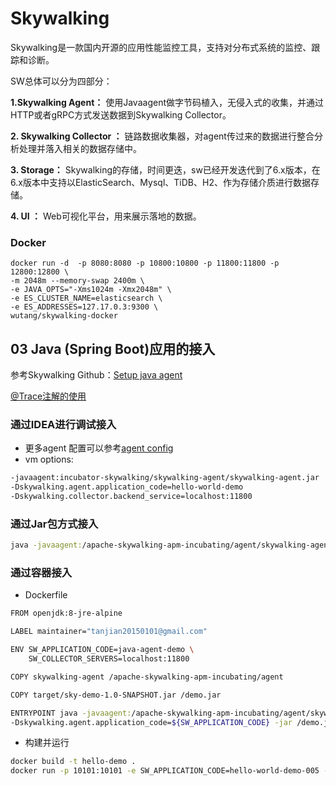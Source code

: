 # Skywalking

Skywalking是一款国内开源的应用性能监控工具，支持对分布式系统的监控、跟踪和诊断。



SW总体可以分为四部分：

**1.Skywalking Agent：** 使用Javaagent做字节码植入，无侵入式的收集，并通过HTTP或者gRPC方式发送数据到Skywalking Collector。


**2. Skywalking Collector ：** 链路数据收集器，对agent传过来的数据进行整合分析处理并落入相关的数据存储中。

**3. Storage：** Skywalking的存储，时间更迭，sw已经开发迭代到了6.x版本，在6.x版本中支持以ElasticSearch、Mysql、TiDB、H2、作为存储介质进行数据存储。

**4. UI ：** Web可视化平台，用来展示落地的数据。


### Docker
```
docker run -d  -p 8080:8080 -p 10800:10800 -p 11800:11800 -p 12800:12800 \
-m 2048m --memory-swap 2400m \
-e JAVA_OPTS="-Xms1024m -Xmx2048m" \
-e ES_CLUSTER_NAME=elasticsearch \
-e ES_ADDRESSES=127.17.0.3:9300 \
wutang/skywalking-docker

```

## 03 Java (Spring Boot)应用的接入
参考Skywalking Github：[Setup java agent](https://github.com/apache/incubator-skywalking/blob/master/docs/en/setup/service-agent/java-agent/README.md)

[@Trace注解的使用](https://github.com/apache/incubator-skywalking/blob/master/docs/en/setup/service-agent/java-agent/Application-toolkit-trace.md)

### 通过IDEA进行调试接入
- 更多agent 配置可以参考[agent config](https://github.com/apache/incubator-skywalking/blob/master/apm-sniffer/config/agent.config)
- vm options:

```bash
-javaagent:incubator-skywalking/skywalking-agent/skywalking-agent.jar
-Dskywalking.agent.application_code=hello-world-demo
-Dskywalking.collector.backend_service=localhost:11800
```

### 通过Jar包方式接入

```bash
java -javaagent:/apache-skywalking-apm-incubating/agent/skywalking-agent.jar -Dskywalking.collector.backend_service=localhost -Dskywalking.agent.application_code=hello-world-demo-0004 -jar target/sky-demo-1.0-SNAPSHOT.jar

```

### 通过容器接入
- Dockerfile

```bash
FROM openjdk:8-jre-alpine

LABEL maintainer="tanjian20150101@gmail.com"

ENV SW_APPLICATION_CODE=java-agent-demo \
	SW_COLLECTOR_SERVERS=localhost:11800

COPY skywalking-agent /apache-skywalking-apm-incubating/agent

COPY target/sky-demo-1.0-SNAPSHOT.jar /demo.jar

ENTRYPOINT java -javaagent:/apache-skywalking-apm-incubating/agent/skywalking-agent.jar -Dskywalking.collector.backend_service=${SW_COLLECTOR_SERVERS} \
-Dskywalking.agent.application_code=${SW_APPLICATION_CODE} -jar /demo.jar

```

- 构建并运行

```bash
docker build -t hello-demo .
docker run -p 10101:10101 -e SW_APPLICATION_CODE=hello-world-demo-005 -e SW_COLLECTOR_SERVERS=127.10.0.2:11800 hello-demo

```


